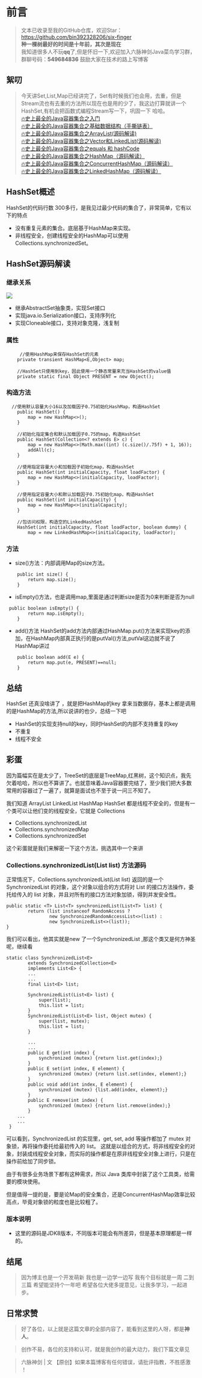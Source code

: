 # 前言
>文本已收录至我的GitHub仓库，欢迎Star：https://github.com/bin392328206/six-finger                             
> **种一棵树最好的时间是十年前，其次是现在**   
>我知道很多人不玩**qq**了,但是怀旧一下,欢迎加入六脉神剑Java菜鸟学习群，群聊号码：**549684836** 鼓励大家在技术的路上写博客
## 絮叨 
>今天讲Set,List,Map已经讲完了，Set有时候我们也会用，去重，但是Stream流也有去重的方法所以现在也是用的少了，我这边打算就讲一个HashSet,有机会把函数式编程Stream写一下，巩固一下 哈哈。  
[🔥史上最全的Java容器集合之入门](https://juejin.im/post/5de87a92e51d4557ec02f39d)    
[🔥史上最全的Java容器集合之基础数据结构（手撕链表）](https://juejin.im/post/5de8cdb5f265da33c34e2719)   
[🔥史上最全的Java容器集合之ArrayList(源码解读)](https://juejin.im/post/5de9f222f265da33b12e9600)  
[🔥史上最全的Java容器集合之Vector和LinkedList(源码解读)](https://juejin.im/post/5deb0b26e51d4557e87fc398)  
[🔥史上最全的Java容器集合之equals 和 hashCode ](https://juejin.im/post/5decc9fa518825124a05afd8)  
[🔥史上最全的Java容器集合之HashMap（源码解读）](https://juejin.im/post/5dedb448f265da33b071716a)    
[🔥史上最全的Java容器集合之ConcurrentHashMap（源码解读）](https://juejin.im/post/5dee17adf265da33942a7798)  
[🔥史上最全的Java容器集合之LinkedHashMap（源码解读）](https://juejin.im/post/5def59a36fb9a0162712765e)


## HashSet概述
HashSet的代码行数 300多行，是我见过最少代码的集合了，非常简单，它有以下的特点
- 没有重复元素的集合。底层基于HashMap来实现。
- 非线程安全，创建线程安全的HashMap可以使用Collections.synchronizedSet。
## HashSet源码解读

### 继承关系


![](https://user-gold-cdn.xitu.io/2019/12/11/16ef3c98379d4885?w=896&h=798&f=png&s=48663)

- 继承AbstractSet抽象类，实现Set接口
- 实现java.io.Serialization接口，支持序列化
- 实现Cloneable接口，支持对象克隆，浅复制


### 属性

```
     //使用HashMap来保存HashSet的元素
    private transient HashMap<E,Object> map;

    //HashSet只使用到key，因此使用一个静态常量来充当HashSet的value值
    private static final Object PRESENT = new Object();
```

### 构造方法


```
  //使用默认容量大小16以及加载因子0.75初始化HashMap，构造HashSet
    public HashSet() {
        map = new HashMap<>();
    }

    //初始化指定集合和默认加载因子0.75的map，构造HashSet
    public HashSet(Collection<? extends E> c) {
        map = new HashMap<>(Math.max((int) (c.size()/.75f) + 1, 16));
        addAll(c);
    }

    //使用指定容量大小和加载因子初始化map，构造HashSet
    public HashSet(int initialCapacity, float loadFactor) {
        map = new HashMap<>(initialCapacity, loadFactor);
    }

    //使用指定容量大小和默认加载因子0.75初始化map，构造HashSet
    public HashSet(int initialCapacity) {
        map = new HashMap<>(initialCapacity);
    }

    //包访问权限，构造空的LinkedHashSet
    HashSet(int initialCapacity, float loadFactor, boolean dummy) {
        map = new LinkedHashMap<>(initialCapacity, loadFactor);
```

### 方法

- size()方法：内部调用Map的size方法。

```
    public int size() {
        return map.size();
    }
```
- isEmpty()方法，也是调用map,里面是通过判断size是否为0来判断是否为null

```
 public boolean isEmpty() {
        return map.isEmpty();
    }
```

- add()方法
HashSet的add方法内部通过HashMap.put()方法来实现key的添加，在HashMap内部真正执行的是putVal()方法,putVal这边就不说了 HashMap讲过


```
    public boolean add(E e) {
        return map.put(e, PRESENT)==null;
    }
```


## 总结
HashSet 还真没啥讲了 ，就是把HashMap的key 拿来当数据存，基本上都是调用的是HashMap的方法,所以说讲的也少，总结一下吧
- HashSet的实现支持null的key，同时HashSet的内部不支持重复的key
- 不重复
- 线程不安全


## 彩蛋
因为篇幅实在是太少了，TreeSet的底层是TreeMap,红黑树，这个知识点，我先欠着哈哈，所以也不算讲了。也就意味着Java容器要完结了，至少我们把大多数常用的容器过了一遍了，就算是面试也不至于说一问三不知了。

我们知道 ArrayList LinkedList HashMap HashSet 都是线程不安全的，但是有一个类可以让他们变的线程安全，它就是 Collections

- Collections.synchronizedList
- Collections.synchronizedMap
- Collections.synchronizedSet

这个彩蛋就是我们来解密一下这个方法，挑选其中一个来讲 

### Collections.synchronizedList(List list) 方法源码


正常情况下，Collections.synchronizedList(List list) 返回的是一个 SynchronizedList 的对象，这个对象以组合的方式将对 List 的接口方法操作，委托给传入的 list 对象，并且对所有的接口方法对象加锁，得到并发安全性。

```
public static <T> List<T> synchronizedList(List<T> list) {
        return (list instanceof RandomAccess ?
                new SynchronizedRandomAccessList<>(list) :
                new SynchronizedList<>(list));
}

```

我们可以看出，他其实就是new 了一个SynchronizedList ,那这个类又是何方神圣呢，继续看


```
static class SynchronizedList<E>
        extends SynchronizedCollection<E>
        implements List<E> {
        ...
        ...
        final List<E> list;

        SynchronizedList(List<E> list) {
            super(list);
            this.list = list;
        }
        SynchronizedList(List<E> list, Object mutex) {
            super(list, mutex);
            this.list = list;
        }

        ...
        ...
        public E get(int index) {
            synchronized (mutex) {return list.get(index);}
        }
        public E set(int index, E element) {
            synchronized (mutex) {return list.set(index, element);}
        }
        public void add(int index, E element) {
            synchronized (mutex) {list.add(index, element);}
        }
        public E remove(int index) {
            synchronized (mutex) {return list.remove(index);}
        }
    ...
    ...   
 }

```

可以看到，SynchronizedList 的实现里，get, set, add 等操作都加了 mutex 对象锁，再将操作委托给最初传入的 list。
这就是以组合的方式，将非线程安全的对象，封装成线程安全对象，而实际的操作都是在原非线程安全对象上进行，只是在操作前给加了同步锁。

由于有很多业务场景下都有这种需求，所以 Java 类库中封装了这个工具类，给需要的模块使用。

但是值得一提的是，要是论Map的安全集合，还是ConcurrentHashMap效率比较高点，毕竟对象锁的粒度也是比较粗了。


### 版本说明
- 这里的源码是JDK8版本，不同版本可能会有所差异，但是基本原理都是一样的。

## 结尾

> 因为博主也是一个开发萌新 我也是一边学一边写 我有个目标就是一周 二到三篇 希望能坚持个一年吧 希望各位大佬多提意见，让我多学习，一起进步。
## 日常求赞
> 好了各位，以上就是这篇文章的全部内容了，能看到这里的人呀，都是**神人**。

> 创作不易，各位的支持和认可，就是我创作的最大动力，我们下篇文章见

>六脉神剑 | 文 【原创】如果本篇博客有任何错误，请批评指教，不胜感激 ！
